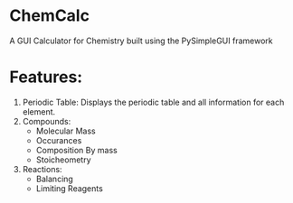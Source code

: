 # ChemCalc
A GUI Calculator for Chemistry built using the PySimpleGUI framework

# Features:
1. Periodic Table: Displays the periodic table and all information for each element.
2. Compounds: 
    * Molecular Mass
    * Occurances
    * Composition By mass
    * Stoicheometry
3. Reactions:
    * Balancing
    * Limiting Reagents
